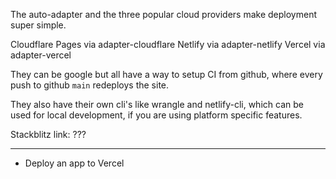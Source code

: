 The auto-adapter and the three popular cloud providers make deployment super simple.

Cloudflare Pages via adapter-cloudflare
Netlify via adapter-netlify
Vercel via adapter-vercel

They can be google but all have a way to setup CI from github, where every push to github `main` redeploys the site.

They also have their own cli's like wrangle and netlify-cli, which can be used for local development, if you are using platform specific features.

Stackblitz link: ???

---

- Deploy an app to Vercel
